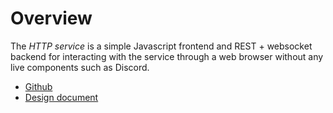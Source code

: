 # Overview

The *HTTP service* is a simple Javascript frontend and REST + websocket
backend for interacting with the service through a web browser without
any live components such as Discord.

- [Github](https://github.com/elusivebot/elusivebot-http)
- [Design document](design.md)
